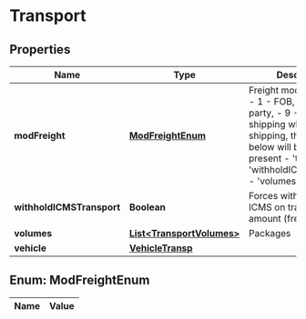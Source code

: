 
# Transport

## Properties
Name | Type | Description | Notes
------------ | ------------- | ------------- | -------------
**modFreight** | [**ModFreightEnum**](#ModFreightEnum) | Freight model  - 0 - CIF,  - 1 - FOB,  - 2 - Thrid party, - 9 - Free shipping when 9 - Free shipping, the fields below will be ignored if present - &#39;transporter&#39; - &#39;withholdICMSTransport&#39; - &#39;volumes&#39; - &#39;vehicle&#39;  | 
**withholdICMSTransport** | **Boolean** | Forces witholding of ICMS on transport amount (freight) |  [optional]
**volumes** | [**List&lt;TransportVolumes&gt;**](TransportVolumes.md) | Packages |  [optional]
**vehicle** | [**VehicleTransp**](VehicleTransp.md) |  |  [optional]


<a name="ModFreightEnum"></a>
## Enum: ModFreightEnum
Name | Value
---- | -----



